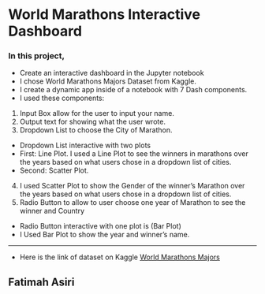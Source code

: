 # World Marathons Interactive Dashboard


### In this project, 
- Create an interactive dashboard in the Jupyter notebook 
- I chose World Marathons Majors Dataset from Kaggle.
- I create a dynamic app inside of a notebook with 7 Dash components.
- I used these components:
1. Input Box allow for the user to input your name.
2. Output text for showing what the user wrote.
3. Dropdown List to choose the City of Marathon.
- Dropdown List interactive with two plots
- First: Line Plot. 
I used a Line Plot to see the winners in marathons over the years based on what users chose in a dropdown list of cities.
- Second: Scatter Plot.
4. I used Scatter Plot to show the Gender of the winner’s Marathon over the years based on what users chose in a dropdown list of cities.
5. Radio Button to allow to user choose one year of Marathon to see the winner and Country
- Radio Button interactive with one plot is (Bar Plot)
- I Used Bar Plot to show the year and winner’s name. 
---

- Here is the link of dataset on Kaggle [World Marathons Majors](https://www.kaggle.com/datasets/emmanuelleai/world-marathons-majors)

## Fatimah Asiri
